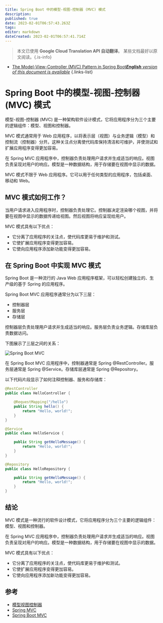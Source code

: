 ```yaml
---
title: Spring Boot 中的模型-视图-控制器 (MVC) 模式
description: 
published: true
date: 2023-02-01T06:57:43.263Z
tags: 
editor: markdown
dateCreated: 2023-02-01T06:57:41.714Z
---
```


> 本文已使用 **Google Cloud Translation API 自动翻译**。
某些文档最好以原文阅读。{.is-info}

- [The Model-View-Controller (MVC) Pattern in Spring Boot***English** version of this document is available*](/en/Knowledge-base/Spring-Boot/the-model-view-controller-mvc-pattern-in-spring-boot)
{.links-list}



# Spring Boot 中的模型-视图-控制器 (MVC) 模式

模型-视图-控制器 (MVC) 是一种架构软件设计模式，它将应用程序分为三个主要的逻辑组件：模型、视图和控制器。

MVC 模式通常用于 Web 应用程序，以将表示层（视图）与业务逻辑（模型）和控制流（控制器）分开。这种关注点分离使代码库保持清洁和可维护，并使测试和扩展应用程序变得更加容易。

在 Spring MVC 应用程序中，控制器负责处理用户请求并生成适当的响应。视图负责呈现对用户的响应。模型是一种数据结构，用于存储要在视图中显示的数据。

MVC 模式不限于 Web 应用程序。它可以用于任何类型的应用程序，包括桌面、移动和 Web。

## MVC 模式如何工作？

当用户请求进入应用程序时，控制器负责处理它。控制器决定渲染哪个视图，并将要在视图中显示的数据传递给视图。然后视图将响应呈现给用户。

MVC 模式具有以下优点：

- 它分离了应用程序的关注点，使代码库更易于维护和测试。
- 它使扩展应用程序变得更加容易。
- 它使向应用程序添加新功能变得更加容易。

## 在 Spring Boot 中实现 MVC 模式

Spring Boot 是一种流行的 Java Web 应用程序框架，可以轻松创建独立的、生产级的基于 Spring 的应用程序。

Spring Boot MVC 应用程序通常分为以下三层：

- 控制器层
- 服务层
- 存储层

控制器层负责处理用户请求并生成适当的响应。服务层负责业务逻辑。存储库层负责数据访问。

下图展示了三层之间的关系：

![Spring Boot MVC](https://miro.medium.com/max/875/1*tYH4i0zAj7zQLxB7-tscKg.png)

在 Spring Boot MVC 应用程序中，控制器通常是 Spring @RestController。服务层通常是 Spring @Service。存储库层通常是 Spring @Repository。

以下代码片段显示了如何注释控制器、服务和存储库：

```java
@RestController
public class HelloController {

    @RequestMapping("/hello")
    public String hello() {
        return "Hello, world!";
    }
}
```

```java
@Service
public class HelloService {

    public String getHelloMessage() {
        return "Hello, world!";
    }
}
```

```java
@Repository
public class HelloRepository {

    public String getHelloMessage() {
        return "Hello, world!";
    }
}
```

## 结论

MVC 模式是一种流行的软件设计模式，它将应用程序分为三个主要的逻辑组件：模型、视图和控制器。

在 Spring MVC 应用程序中，控制器负责处理用户请求并生成适当的响应。视图负责呈现对用户的响应。模型是一种数据结构，用于存储要在视图中显示的数据。

MVC 模式具有以下优点：

- 它分离了应用程序的关注点，使代码库更易于维护和测试。
- 它使扩展应用程序变得更加容易。
- 它使向应用程序添加新功能变得更加容易。

## 参考

- [模型视图控制器](https://en.wikipedia.org/wiki/Model–view–controller)
- [Spring MVC](https://docs.spring.io/spring/docs/current/spring-framework-reference/web.html#mvc)
- [Spring Boot MVC](https://docs.spring.io/spring-boot/docs/current/reference/html/boot-features-spring-mvc.html)